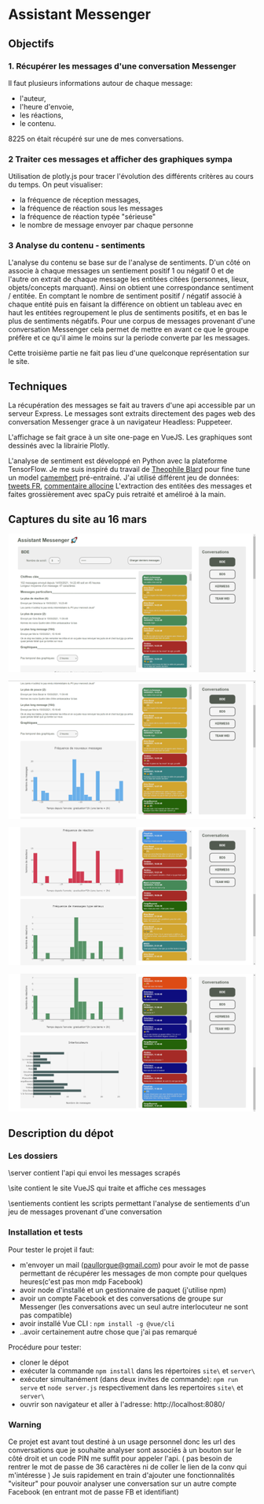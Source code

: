 # Assistant Messenger

## Objectifs

### 1. Récupérer les messages d'une conversation Messenger

Il faut plusieurs informations autour de chaque message:

- l'auteur,
- l'heure d'envoie,
- les réactions,
- le contenu.

8225 on était récupéré sur une de mes conversations.

### 2 Traiter ces messages et afficher des graphiques sympa

Utilisation de plotly.js pour tracer l'évolution des différents critères au cours du temps.
On peut visualiser:

- la fréquence de réception messages,
- la fréquence de réaction sous les messages
- la fréquence de réaction typée "sérieuse"
- le nombre de message envoyer par chaque personne

### 3 Analyse du contenu - sentiments

L'analyse du contenu se base sur de l'analyse de sentiments.
D'un côté on associe à chaque messages un sentiement positif 1 ou négatif 0 et de l'autre on extrait de chaque message les entitées citées (personnes, lieux, objets/concepts marquant). Ainsi on obtient une correspondance sentiment / entitée. En comptant le nombre de sentiment positif / négatif associé à chaque entité puis en faisant la différence on obtient un tableau avec en haut les entitées regroupement le plus de sentiments positifs, et en bas le plus de sentiments négatifs. Pour une corpus de messages provenant d'une conversation Messenger cela permet de mettre en avant ce que le groupe préfère et ce qu'il aime le moins sur la periode converte par les messages.

Cette troisième partie ne fait pas lieu d'une quelconque représentation sur le site.

## Techniques

La récupération des messages se fait au travers d'une api accessible par un serveur Express. Le messages sont extraits directement des pages web des conversation Messenger grace à un navigateur Headless: Puppeteer.

L'affichage se fait grace à un site one-page en VueJS. Les graphiques sont dessinés avec la librairie Plotly.

L'analyse de sentiment est développé en Python avec la plateforme TensorFlow. Je me suis inspiré du travail de [Theophile Blard](https://github.com/TheophileBlard/french-sentiment-analysis-with-bert) pour fine tune un model [camembert](https://huggingface.co/jplu/tf-camembert-base) pré-entrainé. J'ai utilisé différent jeu de données: [tweets FR](https://www.kaggle.com/hbaflast/french-twitter-sentiment-analysis), [commentaire allocine](https://github.com/huggingface/datasets/blob/master/datasets/allocine/dummy/allocine/1.0.0/dummy_data.zip)
L'extraction des entitées des messages et faites grossièrement avec spaCy puis retraité et améliroé à la main.

<!-- ## Avancement

### 08/02/2021

Je n'arrive plus à faire fonctionner facebook-chat-api. Facebook demande une double authantification mal géré par la librairie.
J'utilise alors puppeteer pour charger les pages comme dans un navigateur et récupérer le contenu des conversations dans le code source des pages.

C'est plutôt en bonne voie. Je suis en train de regarder du côté des expressions régulières pour extraire facilement les données que je veux.

Je suis limite niveau planning, il faut pas que je traine sinon des imprévus pourront être fortement embêtant. Heureusement les vacances arrivent.

### 16/03/2021

Objectifs 1 et 2 remplies (possible d'améliorer l'affichages des histogrammes en fusionnant certains)

Phase 3: plusieurs choix


- NLP : Topic / Text analysis
- Deep learning: surentrainement de BERT
- Analyse des sentiments
-->

## Captures du site au 16 mars

![alt text](https://github.com/plorgue/assistant-messenger/blob/main/site/blob/capt1.PNG?raw=true)

![alt text](https://github.com/plorgue/assistant-messenger/blob/main/site/blob/capt2.PNG?raw=true)

![alt text](https://github.com/plorgue/assistant-messenger/blob/main/site/blob/capt3.PNG?raw=true)

![alt text](https://github.com/plorgue/assistant-messenger/blob/main/site/blob/capt4.PNG?raw=true)

## Description du dépot

### Les dossiers

\server contient l'api qui envoi les messages scrapés

\site contient le site VueJS qui traite et affiche ces messages

\sentiements contient les scripts permettant l'analyse de sentiements d'un jeu de messages provenant d'une conversation

### Installation et tests

Pour tester le projet il faut:

- m'envoyer un mail (paullorgue@gmail.com) pour avoir le mot de passe permettant de récupérer les messages de mon compte pour quelques heures(c'est pas mon mdp Facebook)
- avoir node d'installé et un gestionnaire de paquet (j'utilise npm)
- avoir un compte Facebook et des conversations de groupe sur Messenger (les conversations avec un seul autre interlocuteur ne sont pas compatible)
- avoir installé Vue CLI : `npm install -g @vue/cli`
- ..avoir certainement autre chose que j'ai pas remarqué

Procédure pour tester:

- cloner le dépot
- exécuter la commande `npm install` dans les répertoires `site\` et `server\`
- exécuter simultanément (dans deux invites de commande): `npm run serve` et `node server.js` respectivement dans les repertoires `site\` et `server\`
- ouvrir son navigateur et aller à l'adresse: http://localhost:8080/

### Warning

Ce projet est avant tout destiné à un usage personnel donc les url des conversations que je souhaite analyser sont associés à un bouton sur le côté droit et un code PIN me suffit pour appeler l'api. ( pas besoin de rentrer le mot de passe de 36 caractères ni de coller le lien de la conv qui m'intéresse )
Je suis rapidement en train d'ajouter une fonctionnalités "visiteur" pour pouvoir analyser une conversation sur un autre compte Facebook (en entrant mot de passe FB et identifiant)

<!-- De plus n'ayant pas testé avec d'autres comptes Facebook que le mien je ne suis pas sur que le scrapping de page Messenger de ces autres comptes fonctionne (si le compte n'est pas configuré en français, pas sur que ça marche par exemple) -->
